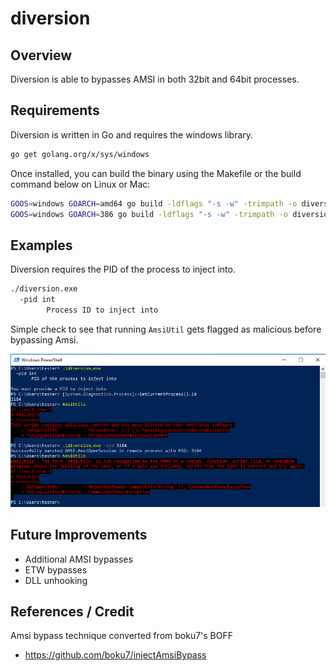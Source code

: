 # diversion

## Overview
Diversion is able to bypasses AMSI in both 32bit and 64bit processes.


## Requirements
Diversion is written in Go and requires the windows library.

```bash
go get golang.org/x/sys/windows
```

Once installed, you can build the binary using the Makefile or the build command below on Linux or Mac:

```bash
GOOS=windows GOARCH=amd64 go build -ldflags "-s -w" -trimpath -o diversion.exe
GOOS=windows GOARCH=386 go build -ldflags "-s -w" -trimpath -o diversion32.exe
```

## Examples
Diversion requires the PID of the process to inject into.

```bash
./diversion.exe
  -pid int
    	Process ID to inject into
```

Simple check to see that running `AmsiUtil` gets flagged as malicious before bypassing Amsi.

![diversion.png](diversion.png)

## Future Improvements
- Additional AMSI bypasses
- ETW bypasses
- DLL unhooking

## References / Credit

Amsi bypass technique converted from boku7's BOFF
- https://github.com/boku7/injectAmsiBypass


